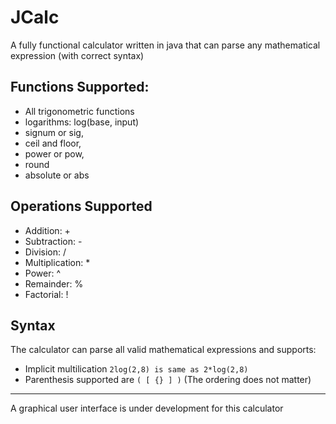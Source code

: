 
# JCalc

A fully functional calculator written in java that can parse any mathematical expression (with correct syntax)



## Functions Supported:
* All trigonometric functions
* logarithms: log(base, input)
* signum or sig,
* ceil and floor,
* power or pow,
* round
* absolute or abs

## Operations Supported
* Addition: +
* Subtraction: -
* Division: /
* Multiplication: *
* Power: ^
* Remainder: %
* Factorial: !

## Syntax

The calculator can parse all valid mathematical expressions and supports:
* Implicit multilication  `2log(2,8) is same as 2*log(2,8)`
* Parenthesis supported are `( [ {} ] )` (The ordering does not matter)
---
A graphical user interface is under development for this calculator



